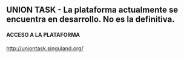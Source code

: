 ## UNION TASK - La plataforma actualmente se encuentra en desarrollo. No es la definitiva.


#### ACCESO A LA PLATAFORMA

http://uniontask.singuland.org/